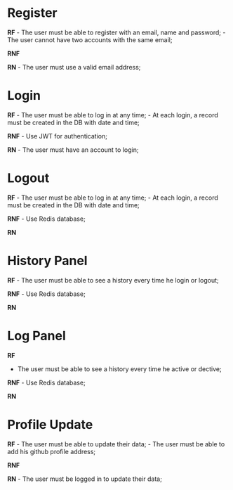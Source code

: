 # Register
  **RF**
    - The user must be able to register with an email, name and password;
    - The user cannot have two accounts with the same email;

  **RNF**

  **RN**
    - The user must use a valid email address;

# Login
  **RF**
    - The user must be able to log in at any time;
    - At each login, a record must be created in the DB with date and time;

  **RNF**
    - Use JWT for authentication;

  **RN**
    - The user must have an account to login;

# Logout
  **RF**
    - The user must be able to log in at any time;
    - At each login, a record must be created in the DB with date and time;

  **RNF**
    - Use Redis database;

  **RN**

# History Panel
  **RF**
    - The user must be able to see a history every time he login or logout;

  **RNF**
    - Use Redis database;

  **RN**

# Log Panel
  **RF**
  - The user must be able to see a history every time he active or dective;

  **RNF**
    - Use Redis database;

  **RN**

# Profile Update
  **RF**
    - The user must be able to update their data;
    - The user must be able to add his github profile address;

  **RNF**

  **RN**
    - The user must be logged in to update their data;
